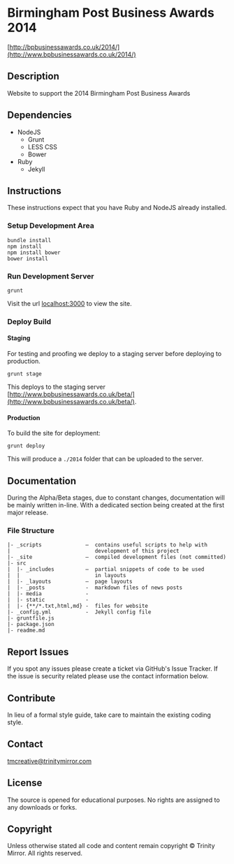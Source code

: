 # Birmingham Post Business Awards 2014
[http://bpbusinessawards.co.uk/2014/](http://www.bpbusinessawards.co.uk/2014/)

## Description
Website to support the 2014 Birmingham Post Business Awards

## Dependencies

- NodeJS
  - Grunt
  - LESS CSS
  - Bower
- Ruby
  - Jekyll

## Instructions

These instructions expect that you have Ruby and NodeJS already installed.

### Setup Development Area

```
bundle install
npm install
npm install bower
bower install
```

### Run Development Server

```
grunt
```

Visit the url [localhost:3000](http://localhost:3000/) to view the site.

### Deploy Build

#### Staging

For testing and proofing we deploy to a staging server before deploying to production.

```
grunt stage
```

This deploys to the staging server [http://www.bpbusinessawards.co.uk/beta/](http://www.bpbusinessawards.co.uk/beta/).

#### Production

To build the site for deployment:

```
grunt deploy
```

This will produce a `./2014` folder that can be uploaded to the server.

## Documentation

During the Alpha/Beta stages, due to constant changes, documentation will be mainly written in-line. With a dedicated section being created at the first major release.

### File Structure

```
|- _scripts              –  contains useful scripts to help with
|                           development of this project
|- _site                 –  compiled development files (not committed)
|- src
|  |- _includes          –  partial snippets of code to be used
|  |                        in layouts
|  |- _layouts           –  page layouts
|  |- _posts             -  markdown files of news posts
|  |- media              -
|  |- static             -
|  |- {**/*.txt,html,md} -  files for website
|- _config.yml           -  Jekyll config file
|- gruntfile.js
|- package.json
|- readme.md
```

## Report Issues

If you spot any issues please create a ticket via GitHub's Issue Tracker. If the issue is security related please use the contact information below.

## Contribute

In lieu of a formal style guide, take care to maintain the existing coding style.

## Contact

[tmcreative@trinitymirror.com](mailto:tmcreative@trinitymirror.com)

## License

The source is opened for educational purposes. No rights are assigned to any downloads or forks.

## Copyright

Unless otherwise stated all code and content remain copyright &copy; Trinity Mirror. All rights reserved.
